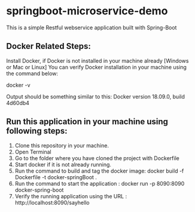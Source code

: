 # springboot-microservice-demo

This is a simple Restful webservice application built with Spring-Boot

Docker Related Steps:
---------------------
Install Docker, if Docker is not installed in your machine already [Windows or Mac or Linux]
You can verify Docker installation in your machine using the command below:

docker -v

Output should be something similar to this:
Docker version 18.09.0, build 4d60db4


Run this application in your machine using following steps:
----------------------------------------------------------

1. Clone this repository in your machine.
2. Open Terminal
3. Go to the folder where you have cloned the project with Dockerfile
4. Start docker if it is not already running.
5. Run the command to build and tag the docker image: docker build -f Dockerfile -t docker-springBoot .
6. Run the command to start the application : docker run -p 8090:8090 docker-spring-boot
7. Verify the running application using the URL : http://localhost:8090/sayhello
